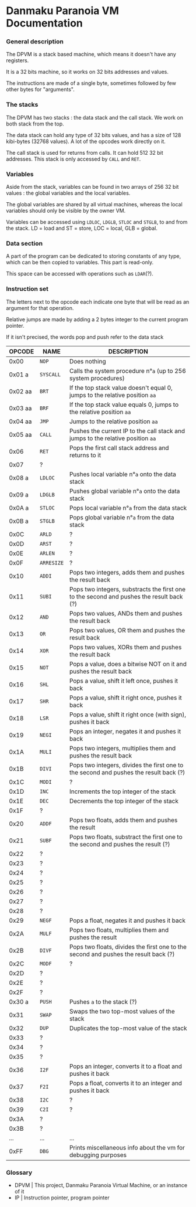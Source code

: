 # Danmaku Paranoia VM Documentation

### General description

The DPVM is a stack based machine, which means it doesn't have any registers.

It is a 32 bits machine, so it works on 32 bits addresses and values.

The instructions are made of a single byte, sometimes followed by few other bytes for "arguments".

### The stacks

The DPVM has two stacks : the data stack and the call stack. We work on both stack from the top.

The data stack can hold any type of 32 bits values, and has a size of 128 kibi-bytes (32768‬ values). A lot of the opcodes work directly on it.

The call stack is used for returns from calls. It can hold 512 32 bit addresses. This stack is only accessed by `CALL` and `RET`.

### Variables

Aside from the stack, variables can be found in two arrays of 256 32 bit values : the global variables and the local variables.

The global variables are shared by all virtual machines, whereas the local variables should only be visible by the owner VM.

Variables can be accessed using `LDLOC`, `LDGLB`, `STLOC` and `STGLB`, to and from the stack. LD = load and ST = store, LOC = local, GLB = global.

### Data section

A part of the program can be dedicated to storing constants of any type, which can be then copied to variables. This part is read-only.

This space can be accessed with operations such as `LDAR`(?).

### Instruction set

The letters next to the opcode each indicate one byte that will be read as an argument for that operation.

Relative jumps are made by adding a 2 bytes integer to the current program pointer.

If it isn't precised, the words pop and push refer to the data stack

| OPCODE	| NAME		| DESCRIPTION
| --------- | --------- | ----
| 0x00 		| `NOP`		| Does nothing
| 0x01 a	| `SYSCALL`	| Calls the system procedure n°`a` (up to 256 system procedures)
| 0x02 aa	| `BRT` 	| If the top stack value doesn't equal 0, jumps to the relative position `aa`
| 0x03 aa	| `BRF` 	| If the top stack value equals 0, jumps to the relative position `aa`
| 0x04 aa	| `JMP` 	| Jumps to the relative position `aa`
| 0x05 aa	| `CALL` 	| Pushes the current IP to the call stack and jumps to the relative position `aa`
| 0x06 		| `RET`		| Pops the first call stack address and returns to it
| 0x07		| ?			|
| 0x08 a	| `LDLOC`	| Pushes local variable n°`a` onto the data stack
| 0x09 a	| `LDGLB`	| Pushes global variable n°`a` onto the data stack
| 0x0A a	| `STLOC`	| Pops local variable n°`a` from the data stack
| 0x0B a	| `STGLB`	| Pops global variable n°`a` from the data stack
| 0x0C		| `ARLD`	| ?
| 0x0D		| `ARST`	| ?
| 0x0E		| `ARLEN`	| ?
| 0x0F		| `ARRESIZE`| ?
| 0x10		| `ADDI`	| Pops two integers, adds them and pushes the result back
| 0x11		| `SUBI`	| Pops two integers, substracts the first one to the second and pushes the result back (?)
| 0x12		| `AND`		| Pops two values, ANDs them and pushes the result back
| 0x13		| `OR`		| Pops two values, OR them and pushes the result back
| 0x14		| `XOR`		| Pops two values, XORs them and pushes the result back
| 0x15		| `NOT`		| Pops a value, does a bitwise NOT on it and pushes the result back
| 0x16		| `SHL`		| Pops a value, shift it left once, pushes it back
| 0x17		| `SHR`		| Pops a value, shift it right once, pushes it back
| 0x18		| `LSR`		| Pops a value, shift it right once (with sign), pushes it back
| 0x19		| `NEGI`	| Pops an integer, negates it and pushes it back
| 0x1A		| `MULI`	| Pops two integers, multiplies them and pushes the result back
| 0x1B		| `DIVI`	| Pops two integers, divides the first one to the second and pushes the result back	(?)
| 0x1C		| `MODI`	| ?
| 0x1D		| `INC`		| Increments the top integer of the stack 
| 0x1E		| `DEC`		| Decrements the top integer of the stack
| 0x1F		| ?			|
| 0x20		| `ADDF`	| Pops two floats, adds them and pushes the result
| 0x21		| `SUBF`	| Pops two floats, substract the first one to the second and pushes the result (?)
| 0x22		| ?			|
| 0x23		| ?			|
| 0x24		| ?			|
| 0x25		| ?			|
| 0x26		| ?			|
| 0x27		| ?			|
| 0x28		| ?			|
| 0x29		| `NEGF`	| Pops a float, negates it and pushes it back
| 0x2A		| `MULF`	| Pops two floats, multiplies them and pushes the result
| 0x2B		| `DIVF`	| Pops two floats, divides the first one to the second and pushes the result back	(?)
| 0x2C		| `MODF`	| ?
| 0x2D		| ?			|
| 0x2E		| ?			|
| 0x2F		| ?			|
| 0x30 a	| `PUSH`	| Pushes `a` to the stack (?)
| 0x31		| `SWAP`	| Swaps the two top-most values of the stack
| 0x32		| `DUP`		| Duplicates the top-most value of the stack
| 0x33		| ?			|
| 0x34		| ?			|
| 0x35		| ?			|
| 0x36		| `I2F`		| Pops an integer, converts it to a float and pushes it back
| 0x37		| `F2I`		| Pops a float, converts it to an integer and pushes it back
| 0x38		| `I2C`		| ?
| 0x39		| `C2I`		| ?
| 0x3A		| ?			|
| 0x3B		| ?			|
| ...		| ...		| ...
| 0xFF		| `DBG`		| Prints miscellaneous info about the vm for debugging purposes

### Glossary

- DPVM | This project, Danmaku Paranoia Virtual Machine, or an instance of it
- IP | Instruction pointer, program pointer


